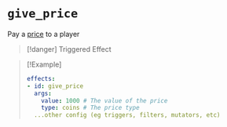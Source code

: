# `give_price`

Pay a [price](https://plugins.auxilor.io/all-plugins/prices) to a player

> [!danger] Triggered Effect

> [!Example]
> ```yaml
> effects:
> - id: give_price
>   args:
>     value: 1000 # The value of the price
>     type: coins # The price type
>   ...other config (eg triggers, filters, mutators, etc)
> ```

